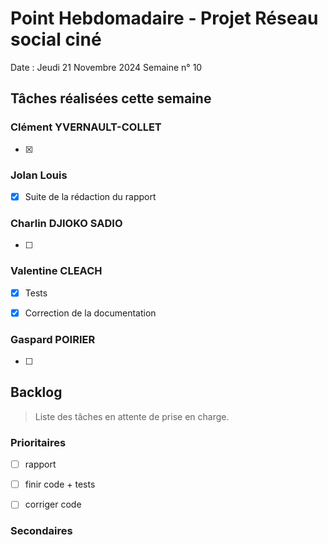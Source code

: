 # Point Hebdomadaire - Projet Réseau social ciné

Date : Jeudi 21 Novembre 2024
Semaine n° 10

## Tâches réalisées cette semaine


### Clément YVERNAULT-COLLET
-[x] 

### Jolan Louis
-[x] Suite de la rédaction du rapport

### Charlin DJIOKO SADIO
-[ ] 

### Valentine CLEACH
-[x] Tests
-[x] Correction de la documentation


### Gaspard POIRIER
-[ ]  

## Backlog

> Liste des tâches en attente de prise en charge.

### Prioritaires
-[ ] rapport
-[ ] finir code + tests
-[ ] corriger code 


### Secondaires
